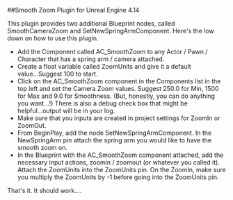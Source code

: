 ##Smooth Zoom Plugin for Unreal Engine 4.14

This plugin provides two additional Blueprint nodes, called SmoothCameraZoom and SetNewSpringArmComponent. Here's the low down on how to use this plugin.

- Add the Component called AC_SmoothZoom to any Actor / Pawn / Character that has a spring arm / camera attached.
- Create a float variable called ZoomUnits and give it a default value...Suggest 100 to start.
- Click on the AC_SmoothZoom component in the Components list in the top left and set the Camera Zoom values. Suggest 250.0 for Min, 1500 for Max and 9.0 for Smoothness. (But, honestly, you can do anything you want...!) There is also a debug check box that might be helpful...output will be in your log.
- Make sure that you inputs are created in project settings for ZoomIn or ZoomOut.
- From BeginPlay, add the node SetNewSpringArmComponent. In the NewSpringArm pin attach the spring arm you would like to have the smooth zoom on.
- In the Blueprint with the AC_SmoothZoom component attached, add the necessary input actions, zoomin / zoomout (or whatever you called it). Attach the ZoomUnits into the ZoomUnits pin. On the ZoomIn, make sure you multiply the ZoomUnits by -1 before going into the ZoomUnits pin.

That's it. It should work....
